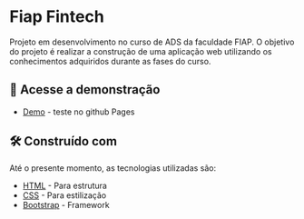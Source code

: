 # Fiap Fintech

Projeto em desenvolvimento no curso de ADS da faculdade FIAP. O objetivo do projeto é realizar a construção de uma aplicação web utilizando os conhecimentos adquiridos durante as fases do curso.


## 🚀 Acesse a demonstração

* [Demo](https://luancampina.github.io/fiap-fintech/login.html) - teste no github Pages


## 🛠️ Construído com

Até o presente momento, as tecnologias utilizadas são:

* [HTML](#) - Para estrutura
* [CSS](#) -  Para estilização
* [Bootstrap](https://getbootstrap.com/) - Framework
